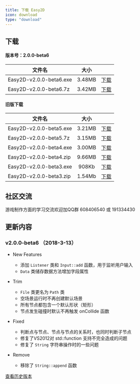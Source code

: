 ```yaml
---
title: 下载 Easy2D
icon: download
type: "download"
---
```

## 下载
#### 版本号：2.0.0-beta6

| 文件名                  |   大小   |          |
| ----------------------- |:--------:|:--------:|
| Easy2D-v2.0.0-beta6.exe | 3.48MB   | [下载](http://easy2d-bucket.oss-cn-hangzhou.aliyuncs.com/release/Easy2D-v2.0.0-beta6.exe) |
| Easy2D-v2.0.0-beta6.7z  | 3.42MB   | [下载](http://easy2d-bucket.oss-cn-hangzhou.aliyuncs.com/release/Easy2D-v2.0.0-beta6.7z) |

#### 旧版下载

| 文件名                  |   大小   |          |
| ----------------------- |:--------:|:--------:|
| Easy2D-v2.0.0-beta5.exe | 3.21MB   | [下载](http://easy2d-bucket.oss-cn-hangzhou.aliyuncs.com/release/Easy2D-v2.0.0-beta5.exe) |
| Easy2D-v2.0.0-beta5.7z  | 3.15MB   | [下载](http://easy2d-bucket.oss-cn-hangzhou.aliyuncs.com/release/Easy2D-v2.0.0-beta5.7z) |
| Easy2D-v2.0.0-beta4.exe | 3.00MB   | [下载](http://easy2d-bucket.oss-cn-hangzhou.aliyuncs.com/release/Easy2D-v2.0.0-beta4.exe) |
| Easy2D-v2.0.0-beta4.zip | 9.66MB   | [下载](http://easy2d-bucket.oss-cn-hangzhou.aliyuncs.com/release/Easy2D-v2.0.0-beta4.zip) |
| Easy2D-v2.0.0-beta3.exe | 908Kb   | [下载](http://easy2d-bucket.oss-cn-hangzhou.aliyuncs.com/release/Easy2D-v2.0.0-beta3.exe) |
| Easy2D-v2.0.0-beta3.zip | 1.54Mb   | [下载](http://easy2d-bucket.oss-cn-hangzhou.aliyuncs.com/release/Easy2D-v2.0.0-beta3.zip) |

## 社区交流

游戏制作方面的学习交流欢迎加QQ群 608406540 或 191334430

## 更新内容

### v2.0.0-beta6 （2018-3-13）

- New Features
  - 添加 `Listener` 类和 `Input::add` 函数，用于监听用户输入
  - `Data` 类储存数据方法增加字段属性

- Trim
  - `File` 类更名为 `Path` 类
  - 空场景运行时不再创建默认场景
  - 所有节点都包含一个默认形状（矩形）
  - 节点发生碰撞时默认不再触发 onCollide 函数

- Fixed
  - 判断点与节点、节点与节点的关系时，也同时判断子节点
  - 修复了VS2012对 std::function 支持不完全造成的问题
  - 修复了 `String` 字符串操作时的一些问题

- Remove
  - 移除了 `String::append` 函数

<a class="ui button" href="/history">查看历史版本</a>
